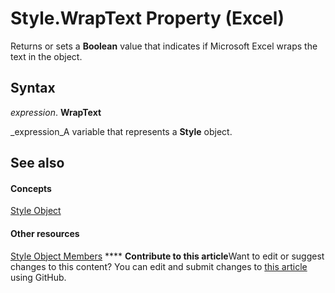 
# Style.WrapText Property (Excel)

Returns or sets a  **Boolean** value that indicates if Microsoft Excel wraps the text in the object.


## Syntax

 _expression_. **WrapText**

 _expression_A variable that represents a  **Style** object.


## See also


#### Concepts


 [Style Object](3c1e9184-0075-5f46-9a1a-0b61d874d1f8.md)
#### Other resources


 [Style Object Members](78f477c9-4033-e7c5-fc3d-7ba025392d31.md)
****   **Contribute to this article**Want to edit or suggest changes to this content? You can edit and submit changes to  [this article](https://github.com/jhershey00/VBA_Excel_Test/OpenXMLCon/articles/9b6d236e-b46d-c557-0a54-5c9f765fd707.md) using GitHub.

